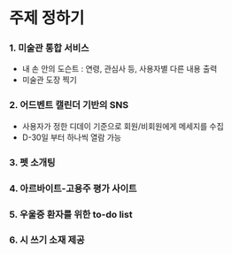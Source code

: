 # 주제 정하기

### 1. 미술관 통합 서비스

- 내 손 안의 도슨트 : 연령, 관심사 등, 사용자별 다른 내용 출력
- 미술관 도장 찍기

### 2. 어드벤트 캘린더 기반의 SNS

- 사용자가 정한 디데이 기준으로 회원/비회원에게 메세지를 수집
- D-30일 부터 하나씩 열람 가능

### 3. 펫 소개팅

### 4. 아르바이트-고용주 평가 사이트

### 5. 우울증 환자를 위한 to-do list

### 6. 시 쓰기 소재 제공
